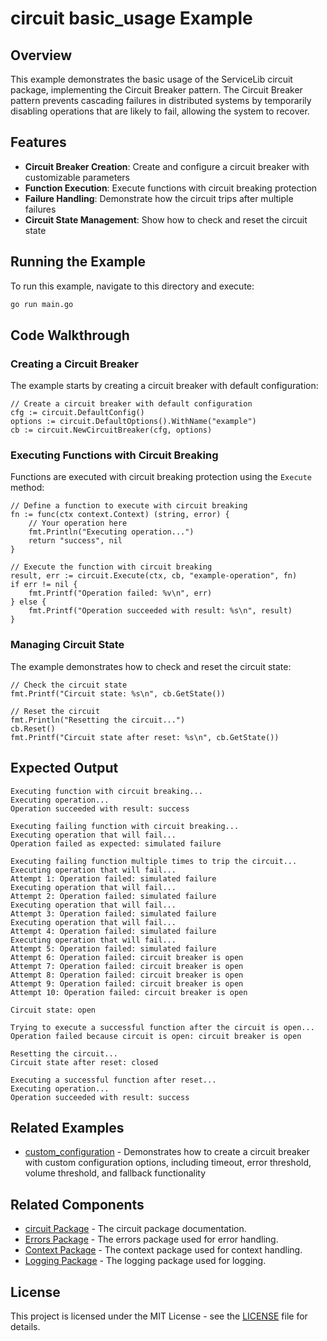 # circuit basic_usage Example

## Overview

This example demonstrates the basic usage of the ServiceLib circuit package, implementing the Circuit Breaker pattern. The Circuit Breaker pattern prevents cascading failures in distributed systems by temporarily disabling operations that are likely to fail, allowing the system to recover.

## Features

- **Circuit Breaker Creation**: Create and configure a circuit breaker with customizable parameters
- **Function Execution**: Execute functions with circuit breaking protection
- **Failure Handling**: Demonstrate how the circuit trips after multiple failures
- **Circuit State Management**: Show how to check and reset the circuit state

## Running the Example

To run this example, navigate to this directory and execute:

```bash
go run main.go
```

## Code Walkthrough

### Creating a Circuit Breaker

The example starts by creating a circuit breaker with default configuration:

```
// Create a circuit breaker with default configuration
cfg := circuit.DefaultConfig()
options := circuit.DefaultOptions().WithName("example")
cb := circuit.NewCircuitBreaker(cfg, options)
```

### Executing Functions with Circuit Breaking

Functions are executed with circuit breaking protection using the `Execute` method:

```
// Define a function to execute with circuit breaking
fn := func(ctx context.Context) (string, error) {
    // Your operation here
    fmt.Println("Executing operation...")
    return "success", nil
}

// Execute the function with circuit breaking
result, err := circuit.Execute(ctx, cb, "example-operation", fn)
if err != nil {
    fmt.Printf("Operation failed: %v\n", err)
} else {
    fmt.Printf("Operation succeeded with result: %s\n", result)
}
```

### Managing Circuit State

The example demonstrates how to check and reset the circuit state:

```
// Check the circuit state
fmt.Printf("Circuit state: %s\n", cb.GetState())

// Reset the circuit
fmt.Println("Resetting the circuit...")
cb.Reset()
fmt.Printf("Circuit state after reset: %s\n", cb.GetState())
```

## Expected Output

```
Executing function with circuit breaking...
Executing operation...
Operation succeeded with result: success

Executing failing function with circuit breaking...
Executing operation that will fail...
Operation failed as expected: simulated failure

Executing failing function multiple times to trip the circuit...
Executing operation that will fail...
Attempt 1: Operation failed: simulated failure
Executing operation that will fail...
Attempt 2: Operation failed: simulated failure
Executing operation that will fail...
Attempt 3: Operation failed: simulated failure
Executing operation that will fail...
Attempt 4: Operation failed: simulated failure
Executing operation that will fail...
Attempt 5: Operation failed: simulated failure
Attempt 6: Operation failed: circuit breaker is open
Attempt 7: Operation failed: circuit breaker is open
Attempt 8: Operation failed: circuit breaker is open
Attempt 9: Operation failed: circuit breaker is open
Attempt 10: Operation failed: circuit breaker is open

Circuit state: open

Trying to execute a successful function after the circuit is open...
Operation failed because circuit is open: circuit breaker is open

Resetting the circuit...
Circuit state after reset: closed

Executing a successful function after reset...
Executing operation...
Operation succeeded with result: success
```

## Related Examples

- [custom_configuration](../custom_configuration/README.md) - Demonstrates how to create a circuit breaker with custom configuration options, including timeout, error threshold, volume threshold, and fallback functionality

## Related Components

- [circuit Package](../../../circuit/README.md) - The circuit package documentation.
- [Errors Package](../../../errors/README.md) - The errors package used for error handling.
- [Context Package](../../../context/README.md) - The context package used for context handling.
- [Logging Package](../../../logging/README.md) - The logging package used for logging.

## License

This project is licensed under the MIT License - see the [LICENSE](../../../LICENSE) file for details.
